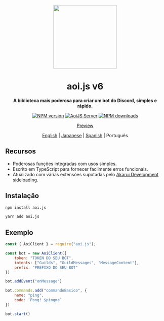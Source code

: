 <p align="center">
  <a href="https://aoi.js.org">
    <img width="200" src="https://cdn.discordapp.com/attachments/804813961190572093/924765606056701952/aoits.png">
  </a>
</p>

<h1 align="center">aoi.js v6</h1>

<div align="center">

**A biblioteca mais poderosa para criar um bot do Discord, simples e rápido.**
  
[![NPM version][npm-image]][npm-url]
[![AoiJS Server][aoijs-server]][aoijs-server-url]
[![NPM downloads][download-image]][download-url]


[npm-image]: http://img.shields.io/npm/v/aoi.js.svg?style=flat-square
[npm-url]: http://npmjs.org/package/aoi.js
[download-image]: https://img.shields.io/npm/dt/aoi.js.svg?style=flat-square
[download-url]: https://npmjs.org/package/aoi.js
[aoijs-server]: https://img.shields.io/discord/773352845738115102?color=5865F2&logo=discord&logoColor=white
[aoijs-server-url]: https://aoi.js.org/invite

[Preview](https://aoi.js.org/docs/example.md)

[English](./README.md) | [Japanese](./README-jp.md) | [Spanish](./README-spanish.md) | Português

</div>

## Recursos

- Poderosas funções integradas com usos simples.
- Escrito em TypeScript para fornecer facilmente erros funcionais.
- Atualizado com várias extensões supotadas pelo [Akarui Development](https://github.com/AkaruiDevelopment/) sideloading. 

## Instalação 

```bash
npm install aoi.js
``` 

```bash
yarn add aoi.js
```

## Exemplo

```javascript
const { AoiClient } = require("aoi.js");

const bot = new AoiClient({
    token: "TOKEN DO SEU BOT",
    intents: ["Guilds", "GuildMessages", "MessageContent"],
    prefix: "PREFIXO DO SEU BOT"
})  

bot.addEvent("onMessage")

bot.commands.add("commandoBasico", {
    name: "ping",
    code: `Pong! $pingms`
})

bot.start()
```
